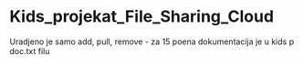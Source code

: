# Kids_projekat_File_Sharing_Cloud

Uradjeno je samo add, pull, remove - za 15 poena
dokumentacija je u kids p doc.txt filu

